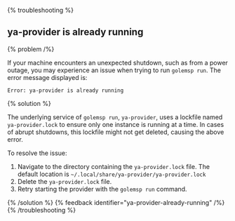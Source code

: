 {% troubleshooting %}

## ya-provider is already running

{% problem /%}

If your machine encounters an unexpected shutdown, such as from a power outage, you may experience an issue when trying to run `golemsp run`. The error message displayed is:

```
Error: ya-provider is already running
```

{% solution %}

The underlying service of `golemsp run`, `ya-provider`, uses a lockfile named `ya-provider.lock` to ensure only one instance is running at a time. In cases of abrupt shutdowns, this lockfile might not get deleted, causing the above error. 

To resolve the issue:

1. Navigate to the directory containing the `ya-provider.lock` file. The default location is `~/.local/share/ya-provider/ya-provider.lock`
2. Delete the `ya-provider.lock` file.
3. Retry starting the provider with the `golemsp run` command.

{% /solution %}
{% feedback identifier="ya-provider-already-running" /%}
{% /troubleshooting %}
